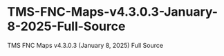 # TMS-FNC-Maps-v4.3.0.3-January-8-2025-Full-Source
TMS FNC Maps v4.3.0.3 (January 8, 2025) Full Source
